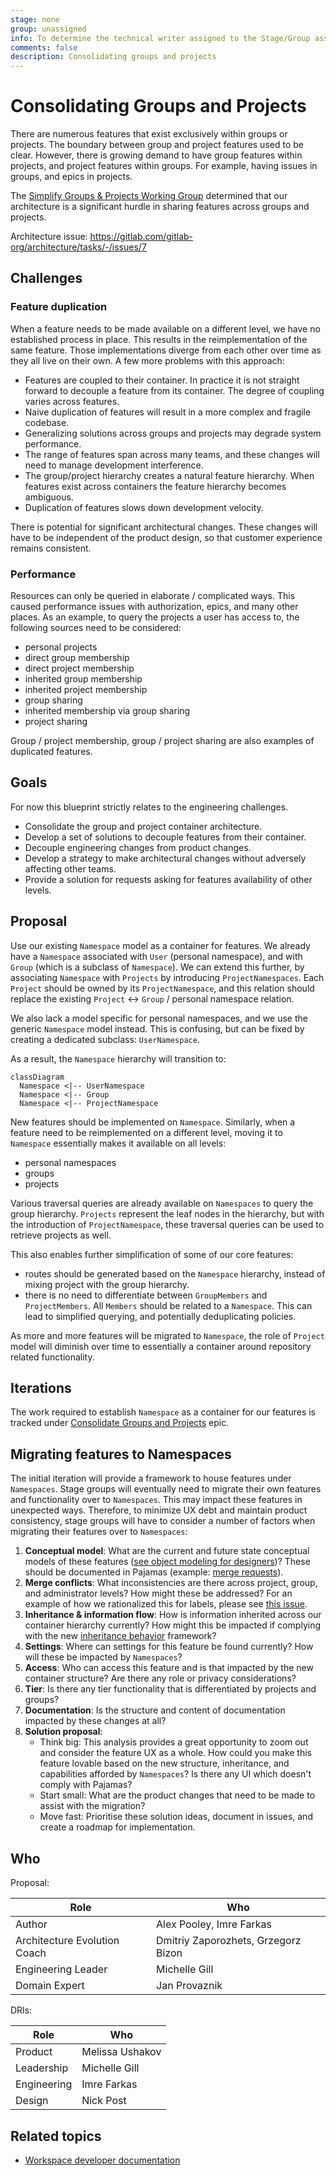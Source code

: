 ```yaml
---
stage: none
group: unassigned
info: To determine the technical writer assigned to the Stage/Group associated with this page, see https://about.gitlab.com/handbook/product/ux/technical-writing/#assignments
comments: false
description: Consolidating groups and projects
---
```


# Consolidating Groups and Projects

There are numerous features that exist exclusively within groups or
projects. The boundary between group and project features used to be clear.
However, there is growing demand to have group features within projects, and
project features within groups. For example, having issues in groups, and epics
in projects.

The [Simplify Groups & Projects Working Group](https://about.gitlab.com/company/team/structure/working-groups/simplify-groups-and-projects/)
determined that our architecture is a significant hurdle in sharing features
across groups and projects.

Architecture issue: <https://gitlab.com/gitlab-org/architecture/tasks/-/issues/7>

## Challenges

### Feature duplication

When a feature needs to be made available on a different level, we have
no established process in place. This results in the reimplementation of
the same feature. Those implementations diverge from each other over time as
they all live on their own. A few more problems with this approach:

- Features are coupled to their container. In practice it is not straight
  forward to decouple a feature from its container. The degree of coupling
  varies across features.
- Naive duplication of features will result in a more complex and fragile codebase.
- Generalizing solutions across groups and projects may degrade system performance.
- The range of features span across many teams, and these changes will need to
  manage development interference.
- The group/project hierarchy creates a natural feature hierarchy. When features
  exist across containers the feature hierarchy becomes ambiguous.
- Duplication of features slows down development velocity.

There is potential for significant architectural changes. These changes will
have to be independent of the product design, so that customer experience
remains consistent.

### Performance

Resources can only be queried in elaborate / complicated ways. This caused
performance issues with authorization, epics, and many other places. As an
example, to query the projects a user has access to, the following sources need
to be considered:

- personal projects
- direct group membership
- direct project membership
- inherited group membership
- inherited project membership
- group sharing
- inherited membership via group sharing
- project sharing

Group / project membership, group / project sharing are also examples of
duplicated features.

## Goals

For now this blueprint strictly relates to the engineering challenges.

- Consolidate the group and project container architecture.
- Develop a set of solutions to decouple features from their container.
- Decouple engineering changes from product changes.
- Develop a strategy to make architectural changes without adversely affecting
  other teams.
- Provide a solution for requests asking for features availability of other levels.

## Proposal

Use our existing `Namespace` model as a container for features. We already have
a `Namespace` associated with `User` (personal namespace), and with `Group`
(which is a subclass of `Namespace`). We can extend this further, by associating
`Namespace` with `Projects` by introducing `ProjectNamespaces`. Each `Project`
should be owned by its `ProjectNamespace`, and this relation should replace the
existing `Project` <-> `Group` / personal namespace relation.

We also lack a model specific for personal namespaces, and we use the generic
`Namespace` model instead. This is confusing, but can be fixed by creating a
dedicated subclass: `UserNamespace`.

As a result, the `Namespace` hierarchy will transition to:

```mermaid
classDiagram
  Namespace <|-- UserNamespace
  Namespace <|-- Group
  Namespace <|-- ProjectNamespace
```

New features should be implemented on `Namespace`. Similarly, when a feature
need to be reimplemented on a different level, moving it to `Namespace`
essentially makes it available on all levels:

- personal namespaces
- groups
- projects

Various traversal queries are already available on `Namespaces` to query the
group hierarchy. `Projects` represent the leaf nodes in the hierarchy, but with
the introduction of `ProjectNamespace`, these traversal queries can be used to
retrieve projects as well.

This also enables further simplification of some of our core features:

- routes should be generated based on the `Namespace` hierarchy, instead of
  mixing project with the group hierarchy.
- there is no need to differentiate between `GroupMembers` and `ProjectMembers`.
  All `Members` should be related to a `Namespace`. This can lead to simplified
  querying, and potentially deduplicating policies.

As more and more features will be migrated to `Namespace`, the role of `Project`
model will diminish over time to essentially a container around repository
related functionality.

## Iterations

The work required to establish `Namespace` as a container for our features is
tracked under [Consolidate Groups and Projects](https://gitlab.com/groups/gitlab-org/-/epics/6473)
epic.

## Migrating features to Namespaces

The initial iteration will provide a framework to house features under `Namespaces`. Stage groups will eventually need to migrate their own features and functionality over to `Namespaces`. This may impact these features in unexpected ways. Therefore, to minimize UX debt and maintain product consistency, stage groups will have to consider a number of factors when migrating their features over to `Namespaces`:

1. **Conceptual model**: What are the current and future state conceptual models of these features ([see object modeling for designers](https://hpadkisson.medium.com/object-modeling-for-designers-an-introduction-7871bdcf8baf))? These should be documented in Pajamas (example: [merge requests](https://design.gitlab.com/objects/merge-request/)).
1. **Merge conflicts**: What inconsistencies are there across project, group, and administrator levels? How might these be addressed? For an example of how we rationalized this for labels, please see [this issue](https://gitlab.com/gitlab-org/gitlab/-/issues/338820).
1. **Inheritance & information flow**: How is information inherited across our container hierarchy currently? How might this be impacted if complying with the new [inheritance behavior](https://gitlab.com/gitlab-org/gitlab/-/issues/343316) framework?
1. **Settings**: Where can settings for this feature be found currently? How will these be impacted by `Namespaces`?
1. **Access**: Who can access this feature and is that impacted by the new container structure? Are there any role or privacy considerations?
1. **Tier**: Is there any tier functionality that is differentiated by projects and groups?
1. **Documentation**: Is the structure and content of documentation impacted by these changes at all?
1. **Solution proposal**:
   - Think big: This analysis provides a great opportunity to zoom out and consider the feature UX as a whole. How could you make this feature lovable based on the new structure, inheritance, and capabilities afforded by `Namespaces`? Is there any UI which doesn't comply with Pajamas?
   - Start small: What are the product changes that need to be made to assist with the migration?
   - Move fast: Prioritise these solution ideas, document in issues, and create a roadmap for implementation.

## Who

Proposal:

<!-- vale gitlab.Spelling = NO -->

| Role                         | Who
|------------------------------|-------------------------------------|
| Author                       | Alex Pooley, Imre Farkas            |
| Architecture Evolution Coach | Dmitriy Zaporozhets, Grzegorz Bizon |
| Engineering Leader           | Michelle Gill                       |
| Domain Expert                | Jan Provaznik                       |

<!-- vale gitlab.Spelling = YES -->

DRIs:

<!-- vale gitlab.Spelling = NO -->

| Role                         | Who
|------------------------------|------------------------|
| Product                      | Melissa Ushakov        |
| Leadership                   | Michelle Gill          |
| Engineering                  | Imre Farkas            |
| Design                       | Nick Post              |

<!-- vale gitlab.Spelling = YES -->

## Related topics

- [Workspace developer documentation](../../../development/workspace/index.md)

